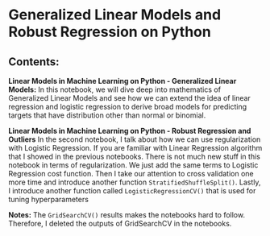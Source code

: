 # Generalized Linear Models and Robust Regression on Python


## Contents:

**Linear Models in Machine Learning on Python - Generalized Linear Models:** In this notebook, we will dive deep into mathematics of Generalized Linear Models and see how we can extend the idea of linear regression and logistic regression to derive broad models for predicting targets that have distribution other than normal or binomial. 

**Linear Models in Machine Learning on Python - Robust Regression and Outliers** In the second notebook, I talk about how we can use regularization with Logistic Regression. If you are familiar with Linear Regression algorithm that I showed in the previous notebooks. There is not much new stuff in this notebook in terms of regularization. We just add the same terms to Logistic Regression cost function. Then I take our attention to cross validation one more time and introduce another function `StratifiedShuffleSplit()`. Lastly, I introduce another function called `LogisticRegressionCV()` that is used for tuning hyperparameters


**Notes:** The `GridSearchCV()` results makes the notebooks hard to follow. Therefore, I deleted the outputs of GridSearchCV in the notebooks.
